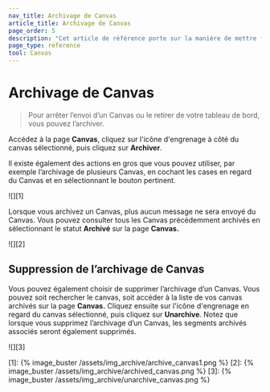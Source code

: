 ```yaml
---
nav_title: Archivage de Canvas
article_title: Archivage de Canvas
page_order: 5
description: "Cet article de référence porte sur la manière de mettre fin à un Canvas ou de l’archiver après le lancement initial."
page_type: reference
tool: Canvas
---
```


# Archivage de Canvas

> Pour arrêter l’envoi d’un Canvas ou le retirer de votre tableau de bord, vous pouvez l’archiver. 

Accédez à la page **Canvas**, cliquez sur l'icône d'engrenage <i class="fas fa-gear"></i> à côté du canvas sélectionné, puis cliquez sur **Archiver**.

Il existe également des actions en gros que vous pouvez utiliser, par exemple l’archivage de plusieurs Canvas, en cochant les cases en regard du Canvas et en sélectionnant le bouton pertinent. 

![][1]

Lorsque vous archivez un Canvas, plus aucun message ne sera envoyé du Canvas. Vous pouvez consulter tous les Canvas précédemment archivés en sélectionnant le statut **Archivé** sur la page **Canvas.** 

![][2]

## Suppression de l’archivage de Canvas

Vous pouvez également choisir de supprimer l’archivage d’un Canvas. Vous pouvez soit rechercher le canvas, soit accéder à la liste de vos canvas archivés sur la page **Canvas.**  Cliquez ensuite sur l'icône d'engrenage <i class="fas fa-gear"></i> en regard du canvas sélectionné, puis cliquez sur **Unarchive**. Notez que lorsque vous supprimez l’archivage d’un Canvas, les segments archivés associés seront également supprimés.

![][3]

[1]: {% image_buster /assets/img_archive/archive_canvas1.png %}
[2]: {% image_buster /assets/img_archive/archived_canvas.png %}
[3]: {% image_buster /assets/img_archive/unarchive_canvas.png %}

